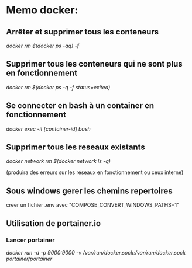 # Memo docker:

## Arrêter et supprimer tous les conteneurs
*docker rm $(docker ps -aq) -f*

## Supprimer tous les conteneurs qui ne sont plus en fonctionnement
*docker rm $(docker ps -q -f status=exited)*

## Se connecter en bash à un container en fonctionnement
*docker exec -it [container-id] bash*

## Supprimer tous les reseaux existants
*docker network rm $(docker network ls -q)* 

(produira des erreurs sur les réseaux en fonctionnement ou ceux interne)

## Sous windows gerer les chemins repertoires
creer un fichier .env avec "COMPOSE_CONVERT_WINDOWS_PATHS=1"

## Utilisation de portainer.io
### Lancer portainer 
*docker run -d -p 9000:9000 -v /var/run/docker.sock:/var/run/docker.sock portainer/portainer*
